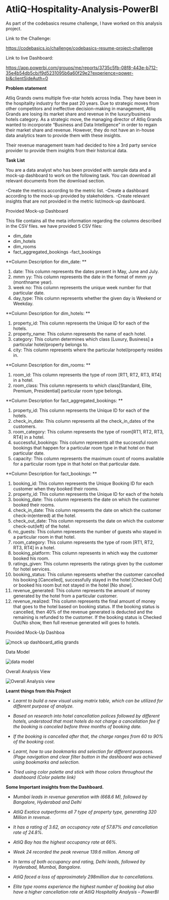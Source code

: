 # AtliQ-Hospitality-Analysis-PowerBI

As part of the codebasics resume challenge, I have worked on this analysis project.

Link to the Challenge:

https://codebasics.io/challenge/codebasics-resume-project-challenge

Link to live Dashboard:

https://app.powerbi.com/groups/me/reports/3735c5fb-08f8-443e-b712-35e4b54db5cb/f9d5231095b6a60f29e2?experience=power-bi&clientSideAuth=0

**Problem statement**

Atliq Grands owns multiple five-star hotels across India. They have been in the hospitality industry for the past 20 years. Due to strategic moves from other competitors and ineffective decision-making in management, Atliq Grands are losing its market share and revenue in the luxury/business hotels category. As a strategic move, the managing director of Atliq Grands wanted to incorporate “Business and Data Intelligence” in order to regain their market share and revenue. However, they do not have an in-house data analytics team to provide them with these insights.

Their revenue management team had decided to hire a 3rd party service provider to provide them insights from their historical data.

**Task List**

You are a data analyst who has been provided with sample data and a mock-up dashboard to work on the following task. You can download all relevant documents from the download section.

  -Create the metrics according to the metric list.
  -Create a dashboard according to the mock-up provided by stakeholders.
  -Create relevant insights that are not provided in the metric list/mock-up dashboard.

Provided Mock-up Dashboard



This file contains all the meta information regarding the columns described in the CSV files. we have provided 5 CSV files:
   - dim_date
   - dim_hotels
   - dim_rooms
   - fact_aggregated_bookings
    -fact_bookings


**Column Description for dim_date: **
  1. date: This column represents the dates present in May, June and July.
  2. mmm yy: This column represents the date in the format of mmm yy (monthname year).
  3. week no: This column represents the unique week number for that particular date.
  4. day_type: This column represents whether the given day is Weekend or Weekday.



**Column Description for dim_hotels: **
   1. property_id: This column represents the Unique ID for each of the hotels.
   2. property_name: This column represents the name of each hotel.
   3. category: This column determines which class [Luxury, Business] a particular hotel/property         belongs to. 
  4. city: This column represents where the particular hotel/property resides in.



**Column Description for dim_rooms: **
1. room_id: This column represents the type of room [RT1, RT2, RT3, RT4] in a hotel.
2. room_class: This column represents to which class[Standard, Elite, Premium, Presidential] particular room type belongs.


**Column Description for fact_aggregated_bookings: **
1. property_id: This column represents the Unique ID for each of the hotels.
2. check_in_date: This column represents all the check_in_dates of the customers.
3. room_category: This column represents the type of room[RT1, RT2, RT3, RT4] in a hotel.
4. successful_bookings: This column represents all the successful room bookings that happen for a particular room type in that hotel on that particular date.
5. capacity: This column represents the maximum count of rooms available for a particular room type in that hotel on that particular date.



**Column Description for fact_bookings: **
1. booking_id: This column represents the Unique Booking ID for each customer when they booked their rooms.
2. property_id: This column represents the Unique ID for each of the hotels
3. booking_date: This column represents the date on which the customer booked their rooms.
4. check_in_date: This column represents the date on which the customer check-in(entered) at the hotel.
5. check_out_date: This column represents the date on which the customer check-out(left) of the hotel.
6. no_guests: This column represents the number of guests who stayed in a particular room in that hotel.
7. room_category: This column represents the type of room [RT1, RT2, RT3, RT4] in a hotel.
8. booking_platform: This column represents in which way the customer booked his room.
9. ratings_given: This column represents the ratings given by the customer for hotel services.
10. booking_status: This column represents whether the customer cancelled his booking [Cancelled], successfully stayed in the hotel [Checked Out] or booked his room but not stayed in the hotel [No show].
11. revenue_generated: This column represents the amount of money generated by the hotel from a particular customer.
12. revenue_realized: This column represents the final amount of money that goes to the hotel based on booking status. If the booking status is cancelled, then 40% of the revenue generated is deducted and the remaining is refunded to the customer. If the booking status is Checked Out/No show, then full revenue generated will goes to hotels.


Provided Mock-Up Dashboa

![mock up dashboard_atliq grands](https://github.com/user-attachments/assets/18e9debb-cace-4446-80e9-97817c8f22ab)

Data Model

![data model](https://github.com/user-attachments/assets/5f0a81fb-d202-44ff-9fec-7ec7f24eb770)

Overall Analysis View

![Overall Analysis view](https://github.com/user-attachments/assets/bb94b473-6c03-4062-9125-a346be0ce9ff)

**Learnt things from this Project**

   - *Learnt to build a new visual using matrix table, which can be utilized for different purpose of analyze.*

   - *Based on research into hotel cancellation polices followed by different hotels, understood that most hotels do not charge a cancellation fee if the booking 
    is canceled before three months of booking date.*

   - *If the booking is cancelled after that, the charge ranges from 60 to 90% of the booking cost.*

   - *Learnt, how to use bookmarks and selection for different purposes. (Page navigation and clear filter button in the dashboard was achieved using bookmarks 
      and selection.* 

   - *Tried using color palette and stick with those colors throughout the dashboard (Color palette link)*

**Some Important insights from the Dashboard.**

  - *Mumbai leads in revenue generation with (668.6 M), followed by Bangalore, Hyderabad and Delhi*

  - *AtliQ Exotica outperforms all 7 type of property type, generating 320 Million in revenue.*

  - *It has a rating of 3.62, an occupancy rate of 57.87% and cancellation rate of 24.8%.*

  - *AtliQ Bay has the highest occupancy rate at 66%.*

  - *Week 24 recorded the peak revenue 139.6 million. Among all*

  - *In terms of both occupancy and rating, Delhi leads, followed by Hyderabad, Mumbai, Bangalore.*

  - *AtliQ faced a loss of approximately 298million due to cancellations.*

  - *Elite type rooms experience the highest number of booking but also have a higher cancellation rate at AtliQ Hospitality Analysis – PowerBI*
